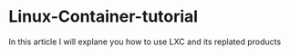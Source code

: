 # Linux-Container-tutorial
In this article I will explane you how to use LXC and its replated products
